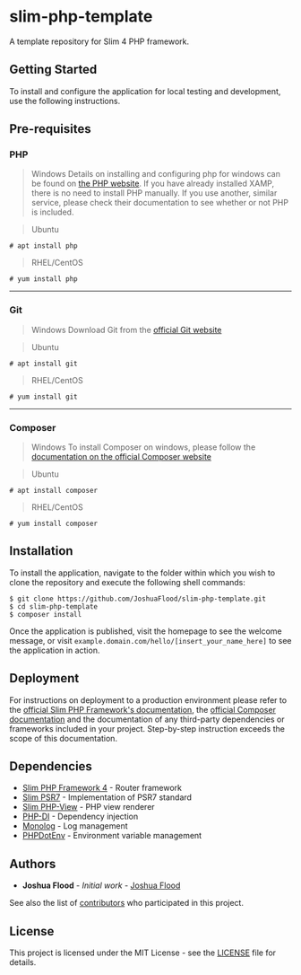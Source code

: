 # slim-php-template

A template repository for Slim 4 PHP framework.

## Getting Started

To install and configure the application for local testing and development, use the following instructions.


## Pre-requisites
### PHP
> Windows
Details on installing and configuring php for windows can be found on [the PHP website](https://windows.php.net).
If you have already installed XAMP, there is no need to install PHP manually. If you use another, similar service, please check their documentation to see whether or not PHP is included.

> Ubuntu
```
# apt install php
```

> RHEL/CentOS
```
# yum install php
```
---
### Git
> Windows
Download Git from the [official Git website](https://git-scm.com/downloads)

> Ubuntu
```
# apt install git
```

> RHEL/CentOS
```
# yum install git
```
---
### Composer
> Windows
To install Composer on windows, please follow the [documentation on the official Composer website](https://getcomposer.org/doc/00-intro.md#installation-windows)

> Ubuntu
```
# apt install composer
```

> RHEL/CentOS
```
# yum install composer
```
## Installation

To install the application, navigate to the folder within which you wish to clone the repository and execute the following shell commands:
```
$ git clone https://github.com/JoshuaFlood/slim-php-template.git
$ cd slim-php-template
$ composer install
```
Once the application is published, visit the homepage to see the welcome message, or visit `example.domain.com/hello/[insert_your_name_here]` to see the application in action.

## Deployment

For instructions on deployment to a production environment please refer to the [official Slim PHP Framework's documentation](http://www.slimframework.com/docs/v4/), the [official Composer documentation](https://getcomposer.org/doc/) and the documentation of any third-party dependencies or frameworks included in your project. Step-by-step instruction exceeds the scope of this documentation.

## Dependencies
* [Slim PHP Framework 4](http://www.slimframework.com/) - Router framework
* [Slim PSR7](https://github.com/slimphp/Slim-Psr7) - Implementation of PSR7 standard
* [Slim PHP-View](https://github.com/slimphp/PHP-View) - PHP view renderer
* [PHP-DI](http://php-di.org/) - Dependency injection
* [Monolog](https://github.com/Seldaek/monolog) - Log management
* [PHPDotEnv](https://github.com/vlucas/phpdotenv) - Environment variable management

## Authors

* **Joshua Flood** - *Initial work* - [Joshua Flood](http://joshuaflood.co.uk)

See also the list of [contributors](https://github.com/JoshuaFlood/slim-php-template/contributors) who participated in this project.

## License

This project is licensed under the MIT License - see the [LICENSE](LICENSE) file for details.
